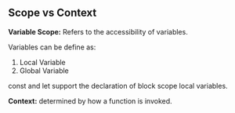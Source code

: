 ## Scope vs Context

**Variable Scope:** Refers to the accessibility of variables. 

Variables can be define as:
1. Local Variable
2. Global Variable

const and let support the declaration of block scope local variables.

**Context:** determined by how a function is invoked.
